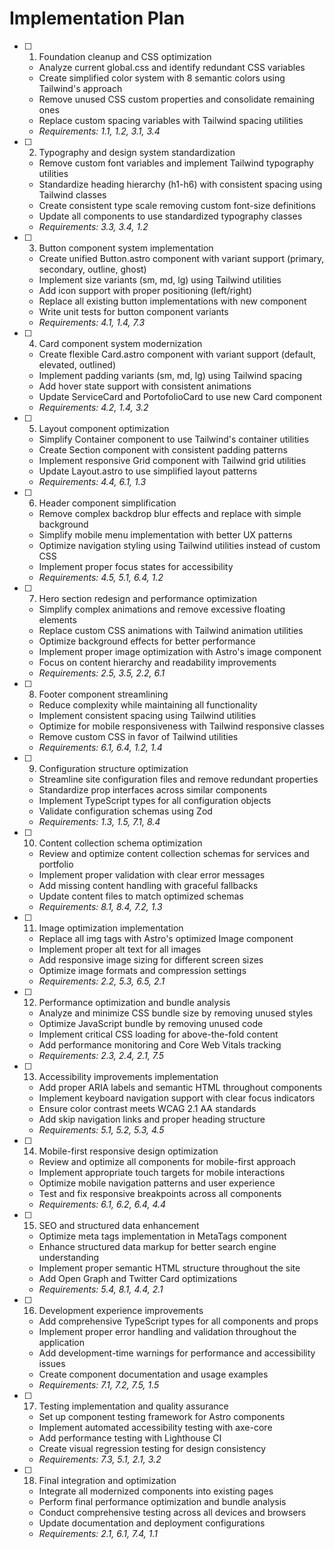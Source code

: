 # Implementation Plan

- [ ] 1. Foundation cleanup and CSS optimization

  - Analyze current global.css and identify redundant CSS variables
  - Create simplified color system with 8 semantic colors using Tailwind's approach
  - Remove unused CSS custom properties and consolidate remaining ones
  - Replace custom spacing variables with Tailwind spacing utilities
  - _Requirements: 1.1, 1.2, 3.1, 3.4_

- [ ] 2. Typography and design system standardization

  - Remove custom font variables and implement Tailwind typography utilities
  - Standardize heading hierarchy (h1-h6) with consistent spacing using Tailwind classes
  - Create consistent type scale removing custom font-size definitions
  - Update all components to use standardized typography classes
  - _Requirements: 3.3, 3.4, 1.2_

- [ ] 3. Button component system implementation

  - Create unified Button.astro component with variant support (primary, secondary, outline, ghost)
  - Implement size variants (sm, md, lg) using Tailwind utilities
  - Add icon support with proper positioning (left/right)
  - Replace all existing button implementations with new component
  - Write unit tests for button component variants
  - _Requirements: 4.1, 1.4, 7.3_

- [ ] 4. Card component system modernization

  - Create flexible Card.astro component with variant support (default, elevated, outlined)
  - Implement padding variants (sm, md, lg) using Tailwind spacing
  - Add hover state support with consistent animations
  - Update ServiceCard and PortofolioCard to use new Card component
  - _Requirements: 4.2, 1.4, 3.2_

- [ ] 5. Layout component optimization

  - Simplify Container component to use Tailwind's container utilities
  - Create Section component with consistent padding patterns
  - Implement responsive Grid component with Tailwind grid utilities
  - Update Layout.astro to use simplified layout patterns
  - _Requirements: 4.4, 6.1, 1.3_

- [ ] 6. Header component simplification

  - Remove complex backdrop blur effects and replace with simple background
  - Simplify mobile menu implementation with better UX patterns
  - Optimize navigation styling using Tailwind utilities instead of custom CSS
  - Implement proper focus states for accessibility
  - _Requirements: 4.5, 5.1, 6.4, 1.2_

- [ ] 7. Hero section redesign and performance optimization

  - Simplify complex animations and remove excessive floating elements
  - Replace custom CSS animations with Tailwind animation utilities
  - Optimize background effects for better performance
  - Implement proper image optimization with Astro's image component
  - Focus on content hierarchy and readability improvements
  - _Requirements: 2.5, 3.5, 2.2, 6.1_

- [ ] 8. Footer component streamlining

  - Reduce complexity while maintaining all functionality
  - Implement consistent spacing using Tailwind utilities
  - Optimize for mobile responsiveness with Tailwind responsive classes
  - Remove custom CSS in favor of Tailwind utilities
  - _Requirements: 6.1, 6.4, 1.2, 1.4_

- [ ] 9. Configuration structure optimization

  - Streamline site configuration files and remove redundant properties
  - Standardize prop interfaces across similar components
  - Implement TypeScript types for all configuration objects
  - Validate configuration schemas using Zod
  - _Requirements: 1.3, 1.5, 7.1, 8.4_

- [ ] 10. Content collection schema optimization

  - Review and optimize content collection schemas for services and portfolio
  - Implement proper validation with clear error messages
  - Add missing content handling with graceful fallbacks
  - Update content files to match optimized schemas
  - _Requirements: 8.1, 8.4, 7.2, 1.3_

- [ ] 11. Image optimization implementation

  - Replace all img tags with Astro's optimized Image component
  - Implement proper alt text for all images
  - Add responsive image sizing for different screen sizes
  - Optimize image formats and compression settings
  - _Requirements: 2.2, 5.3, 6.5, 2.1_

- [ ] 12. Performance optimization and bundle analysis

  - Analyze and minimize CSS bundle size by removing unused styles
  - Optimize JavaScript bundle by removing unused code
  - Implement critical CSS loading for above-the-fold content
  - Add performance monitoring and Core Web Vitals tracking
  - _Requirements: 2.3, 2.4, 2.1, 7.5_

- [ ] 13. Accessibility improvements implementation

  - Add proper ARIA labels and semantic HTML throughout components
  - Implement keyboard navigation support with clear focus indicators
  - Ensure color contrast meets WCAG 2.1 AA standards
  - Add skip navigation links and proper heading structure
  - _Requirements: 5.1, 5.2, 5.3, 4.5_

- [ ] 14. Mobile-first responsive design optimization

  - Review and optimize all components for mobile-first approach
  - Implement appropriate touch targets for mobile interactions
  - Optimize mobile navigation patterns and user experience
  - Test and fix responsive breakpoints across all components
  - _Requirements: 6.1, 6.2, 6.4, 4.4_

- [ ] 15. SEO and structured data enhancement

  - Optimize meta tags implementation in MetaTags component
  - Enhance structured data markup for better search engine understanding
  - Implement proper semantic HTML structure throughout the site
  - Add Open Graph and Twitter Card optimizations
  - _Requirements: 5.4, 8.1, 4.4, 2.1_

- [ ] 16. Development experience improvements

  - Add comprehensive TypeScript types for all components and props
  - Implement proper error handling and validation throughout the application
  - Add development-time warnings for performance and accessibility issues
  - Create component documentation and usage examples
  - _Requirements: 7.1, 7.2, 7.5, 1.5_

- [ ] 17. Testing implementation and quality assurance

  - Set up component testing framework for Astro components
  - Implement automated accessibility testing with axe-core
  - Add performance testing with Lighthouse CI
  - Create visual regression testing for design consistency
  - _Requirements: 7.3, 5.1, 2.1, 3.2_

- [ ] 18. Final integration and optimization
  - Integrate all modernized components into existing pages
  - Perform final performance optimization and bundle analysis
  - Conduct comprehensive testing across all devices and browsers
  - Update documentation and deployment configurations
  - _Requirements: 2.1, 6.1, 7.4, 1.1_
